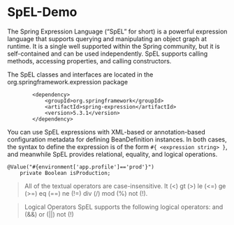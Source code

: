 # SpEL-Demo

The Spring Expression Language (“SpEL” for short) is a powerful expression language that supports querying and manipulating an object graph at runtime. It is a single well supported within the Spring community, but it is self-contained and can be used independently. SpEL supports calling methods, accessing properties, and calling constructors.

The SpEL classes and interfaces are located in the org.springframework.expression package

````
        <dependency>
            <groupId>org.springframework</groupId>
            <artifactId>spring-expression</artifactId>
            <version>5.3.1</version>
        </dependency>
````

You can use SpEL expressions with XML-based or annotation-based configuration metadata for defining BeanDefinition instances. In both cases, the syntax to define the expression is of the form `#{ <expression string> }`, and meanwhile SpEL provides relational, equality, and logical operations. 

````
@Value("#{environment['app.profile']=='prod'}")
    private Boolean isProduction;
````

> All of the textual operators are case-insensitive.
> lt (<)
> gt (>)
> le (<=)
> ge (>=)
> eq (==)
> ne (!=)
> div (/)
> mod (%)
> not (!).

> Logical Operators
> SpEL supports the following logical operators:
> and (&&)
> or (||)
> not (!)

